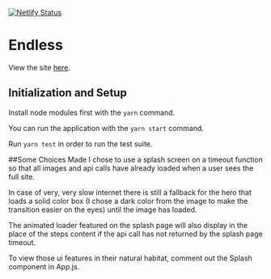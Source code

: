 [![Netlify Status](https://api.netlify.com/api/v1/badges/73d211de-957e-4757-b4bf-bd9202689882/deploy-status)](https://app.netlify.com/sites/gallant-lalande-7641f1/deploys)
# Endless

View the site [here](https://endless.kyranmccann.com/).  

## Initialization and Setup
Install node modules first with the `yarn` command.

You can run the application with the `yarn start` command.

Run `yarn test` in order to run the test suite.

##Some Choices Made
I chose to use a splash screen on a timeout function so that all images and api calls have already loaded when a user sees the full site. 

In case of very, very slow internet there is still a fallback for the hero that loads a solid color box (I chose a dark color from the image to make the transition easier on the eyes) until the image has loaded. 

The animated loader featured on the splash page will also display in the place of the steps content if the api call has not returned by the splash page timeout. 

To view those ui features in their natural habitat, comment out the Splash component in App.js. 

